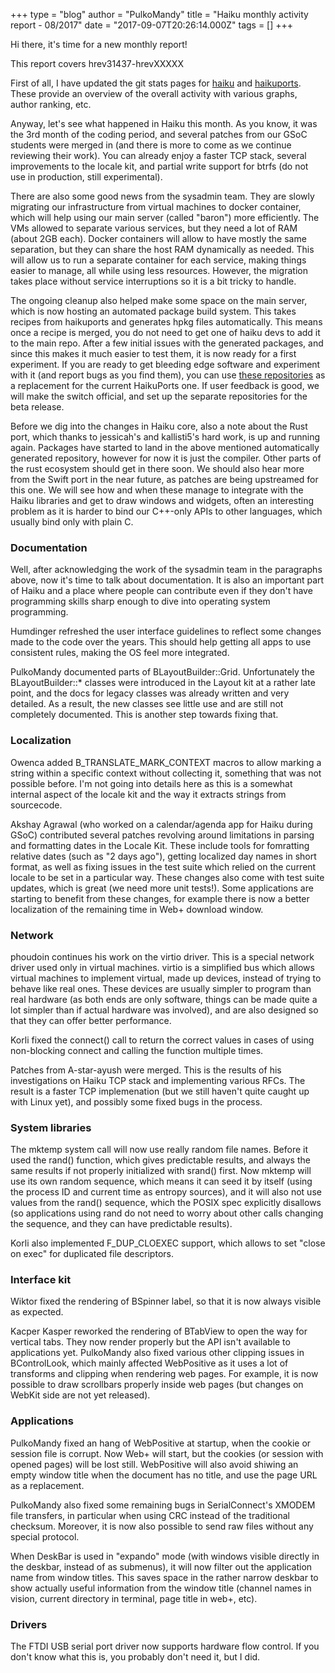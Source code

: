 +++
type = "blog"
author = "PulkoMandy"
title = "Haiku monthly activity report - 08/2017"
date = "2017-09-07T20:26:14.000Z"
tags = []
+++

<p>Hi there, it's time for a new monthly report!</p>

<p>This report covers hrev31437-hrevXXXXX</p>
<p>First of all, I have updated the git stats pages for <a href="http://pulkomandy.tk/stats">haiku</a> and <a href="http://pulkomandy.tk/stats_hp">haikuports</a>. These provide an overview of the overall activity with various graphs, author ranking, etc.</p>

<p>Anyway, let's see what happened in Haiku this month. As you know, it was the 3rd month of the coding period, and several patches from our GSoC students were merged in (and there is more to come as we continue reviewing their work). You can already enjoy a faster TCP stack, several improvements to the locale kit, and partial write support for btrfs (do not use in production, still experimental).</p>

<p>There are also some good news from the sysadmin team. They are slowly migrating our infrastructure from virtual machines to docker container, which will help using our main server (called "baron") more efficiently. The VMs allowed to separate various services, but they need a lot of RAM (about 2GB each). Docker containers will allow to have mostly the same separation, but they can share the host RAM dynamically as needed. This will allow us to run a separate container for each service, making things easier to manage, all while using less resources. However, the migration takes place without service interruptions so it is a bit tricky to handle.</p>

<p>The ongoing cleanup also helped make some space on the main server, which is now hosting an automated package build system. This takes recipes from haikuports and generates hpkg files automatically. This means once a recipe is merged, you do not need to get one of haiku devs to add it to the main repo. After a few initial issues with the generated packages, and since this makes it much easier to test them, it is now ready for a first experiment. If you are ready to get bleeding edge software and experiment with it (and report bugs as you find them), you can use <a href="http://eu.hpkg.haiku-os.org/haikuports/master/repository/">these repositories</a> as a replacement for the current HaikuPorts one. If user feedback is good, we will make the switch official, and set up the separate repositories for the beta release.</p>

<p>Before we dig into the changes in Haiku core, also a note about the Rust port, which thanks to jessicah's and kallisti5's hard work, is up and running again. Packages have started to land in the above mentioned automatically generated repository, however for now it is just the compiler. Other parts of the rust ecosystem should get in there soon. We should also hear more from the Swift port in the near future, as patches are being upstreamed for this one. We will see how and when these manage to integrate with the Haiku libraries and get to draw windows and widgets, often an interesting problem as it is harder to bind our C++-only APIs to other languages, which usually bind only with plain C.</p>

<h3>Documentation</h3>

<p>Well, after acknowledging the work of the sysadmin team in the paragraphs above, now it's time to talk about documentation. It is also an important part of Haiku and a place where people can contribute even if they don't have programming skills sharp enough to dive into operating system programming.</p>

<p>Humdinger refreshed the user interface guidelines to reflect some changes made to the code over the years. This should help getting all apps to use consistent rules, making the OS feel more integrated.</p>

<p>PulkoMandy documented parts of BLayoutBuilder::Grid. Unfortunately the BLayoutBuilder::* classes were introduced in the Layout kit at a rather late point, and the docs for legacy classes was already written and very detailed. As a result, the new classes see little use and are still not completely documented. This is another step towards fixing that.</p>

<h3>Localization</h3>

<p>Owenca added B_TRANSLATE_MARK_CONTEXT macros to allow marking a string within a specific context without collecting it, something that was not possible before. I'm not going into details here as this is a somewhat internal aspect of the locale kit and the way it extracts strings from sourcecode.</p>

<p>Akshay Agrawal (who worked on a calendar/agenda app for Haiku during GSoC) contributed several patches revolving around limitations in parsing and formatting dates in the Locale Kit. These include tools for fomratting relative dates (such as "2 days ago"), getting localized day names in short format, as well as fixing issues in the test suite which relied on the current locale to be set in a particular way. These changes also come with test suite updates, which is great (we need more unit tests!). Some applications are starting to benefit from these changes, for example there is now a better localization of the remaining time in Web+ download window.</p>

<h3>Network</h3>

<p>phoudoin continues his work on the virtio driver. This is a special network driver used only in virtual machines. virtio is a simplified bus which allows virtual machines to implement virtual, made up devices, instead of trying to behave like real ones. These devices are usually simpler to program than real hardware (as both ends are only software, things can be made quite a lot simpler than if actual hardware was involved), and are also designed so that they can offer better performance.</p>

<p>Korli fixed the connect() call to return the correct values in cases of using non-blocking connect and calling the function multiple times.</p>

<p>Patches from A-star-ayush were merged. This is the results of his investigations on Haiku TCP stack and implementing various RFCs. The result is a faster TCP implemenation (but we still haven't quite caught up with Linux yet), and possibly some fixed bugs in the process.</p>

<h3>System libraries</h3>

<p>The mktemp system call will now use really random file names. Before it used
the rand() function, which gives predictable results, and always the same results
if not properly initialized with srand() first. Now mktemp will use its own random sequence, 
which means it can seed it by itself (using the process ID and current time as entropy sources),
and it will also not use values from the rand() sequence, which the POSIX spec explicitly disallows (so applications using rand do not need to worry about other calls changing the sequence, and they can have predictable results).</p>

<p>Korli also implemented F_DUP_CLOEXEC support, which allows to set "close on exec" for duplicated file descriptors.</p>

<h3>Interface kit</h3>

<p>Wiktor fixed the rendering of BSpinner label, so that it is now always visible as expected.</p>

<p>Kacper Kasper reworked the rendering of BTabView to open the way for vertical tabs. They now render properly but the API isn't available to applications yet. PulkoMandy also fixed various other clipping issues in BControlLook, which mainly affected WebPositive as it uses a lot of transforms and clipping when rendering web pages. For example, it is now possible to draw scrollbars properly inside web pages (but changes on WebKit side are not yet released).</p>

<h3>Applications</h3>

<p>PulkoMandy fixed an hang of WebPositive at startup, when the cookie or session file is corrupt. Now Web+ will start, but the cookies (or session with opened pages) will be lost still. WebPositive will also avoid shiwing an empty window title when the document has no title, and use the page URL as a replacement.</p>

<p>PulkoMandy also fixed some remaining bugs in SerialConnect's XMODEM file transfers, in particular when using CRC instead of the traditional checksum. Moreover, it is now also possible to send raw files without any special protocol.</p>

<p>When DeskBar is used in "expando" mode (with windows visible directly in the deskbar, instead of as submenus), it will now filter out the application name from window titles. This saves space in the rather narrow deskbar to show actually useful information from the window title (channel names in vision, current directory in terminal, page title in web+, etc).</p>

<h3>Drivers</h3>

<p>The FTDI USB serial port driver now supports hardware flow control. If you don't know what this is, you probably don't need it, but I did.</p>
